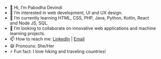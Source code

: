 - 👋 Hi, I’m Pabodha Devindi
- 👀 I’m interested in web development, UI and UX design.
- 🌱 I’m currently learning HTML, CSS, PHP, Java, Python, Kotlin, React and Node JS, SQL.
- 💞️ I’m looking to collaborate on innovative web applications and machine learning projects.
- 📫 How to reach me: [LinkedIn](https://www.linkedin.com/in/pabodha-devindi-a12046314/) | [Email](mailto:it22249784@my.sliit.lk)
- 😄 Pronouns: She/Her
- ⚡ Fun fact:  I love hiking and traveling countries!

<!---
devindipb/devindipb is a ✨ special ✨ repository because its `README.md` (this file) appears on your GitHub profile.
You can click the Preview link to take a look at your changes.
--->
